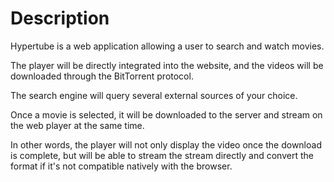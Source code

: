 # Description

Hypertube is a web application allowing a user to search and watch movies.

The player will be directly integrated into the website, and the videos will be downloaded through the BitTorrent protocol.

The search engine will query several external sources of your choice.

Once a movie is selected, it will be downloaded to the server and stream on the web player at the same time.

In other words, the player will not only display the video once the download is complete, but will be able to stream the stream directly and convert the format if it's not compatible natively with the browser.
